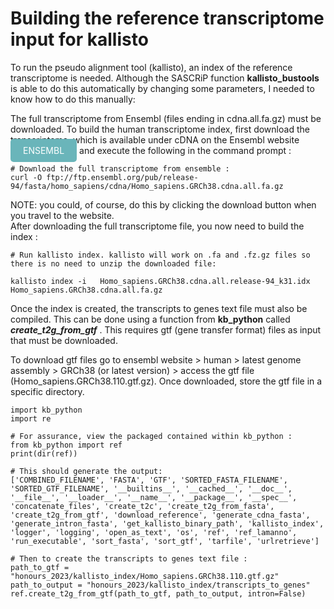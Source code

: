 
# Building the reference transcriptome input for kallisto 

To run the pseudo alignment tool (kallisto), an index of the reference transcriptome is needed. Although the SASCRiP function **kallisto_bustools** is able to do this automatically by changing some parameters, I needed to know how to do this manually: 

The full transcriptome from Ensembl (files ending in cdna.all.fa.gz) must be downloaded. To build the human transcriptome index, first download the transcriptome, which is available under cDNA on the Ensembl website <a href="[https://www.openai.com](http://ftp.ensembl.org/pub/release-94/fasta/homo_sapiens/cdna/)" style="background-color: #6ab5ba; color: white; padding: 10px 20px; border-radius: 5px; text-decoration: none;">ENSEMBL</a> and execute the following in the command prompt : 

  
```command promt 
# Download the full transcriptome from ensemble : 
curl -O ftp://ftp.ensembl.org/pub/release-94/fasta/homo_sapiens/cdna/Homo_sapiens.GRCh38.cdna.all.fa.gz
```

NOTE: you could, of course, do this by clicking the download button when you travel to the website.
<br>
After downloading the full transcriptome file, you now need to build the index : 

```
# Run kallisto index. kallisto will work on .fa and .fz.gz files so there is no need to unzip the downloaded file:

kallisto index -i 	Homo_sapiens.GRCh38.cdna.all.release-94_k31.idx	Homo_sapiens.GRCh38.cdna.all.fa.gz
```
  
Once the index is created, the transcripts to genes text file must also be compiled. This can be done using a function from **kb_python** called ***create_t2g_from_gtf*** . This requires gtf (gene transfer format) files as input that must be downloaded. 
  
To download gtf files go to ensembl website > human > latest genome assembly > GRCh38 (or latest version) > access the gtf file (Homo_sapiens.GRCh38.110.gtf.gz). Once downloaded, store the gtf file in a specific directory. 

  
```JUPYTER
import kb_python
import re

# For assurance, view the packaged contained within kb_python : 
from kb_python import ref
print(dir(ref))

# This should generate the output: 
['COMBINED_FILENAME', 'FASTA', 'GTF', 'SORTED_FASTA_FILENAME', 'SORTED_GTF_FILENAME', '__builtins__', '__cached__', '__doc__', '__file__', '__loader__', '__name__', '__package__', '__spec__', 'concatenate_files', 'create_t2c', 'create_t2g_from_fasta', 'create_t2g_from_gtf', 'download_reference', 'generate_cdna_fasta', 'generate_intron_fasta', 'get_kallisto_binary_path', 'kallisto_index', 'logger', 'logging', 'open_as_text', 'os', 'ref', 'ref_lamanno', 'run_executable', 'sort_fasta', 'sort_gtf', 'tarfile', 'urlretrieve']

# Then to create the transcripts to genes text file :
path_to_gtf = "honours_2023/kallisto_index/Homo_sapiens.GRCh38.110.gtf.gz"
path_to_output = "honours_2023/kallisto_index/transcripts_to_genes"
ref.create_t2g_from_gtf(path_to_gtf, path_to_output, intron=False)

```


